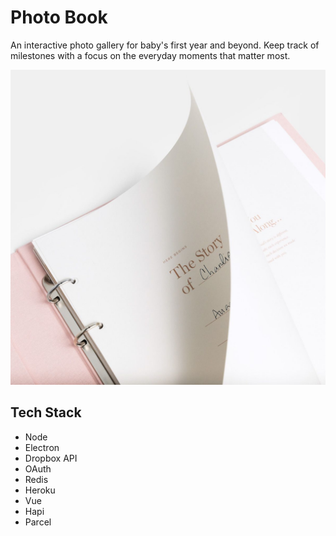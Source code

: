 # Photo Book
An interactive photo gallery for baby's first year and beyond. Keep track of milestones with a focus on the everyday moments that matter most.

![Photo Book](photobook.jpg)

## Tech Stack
* Node
* Electron
* Dropbox API
* OAuth
* Redis
* Heroku
* Vue
* Hapi
* Parcel